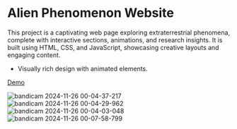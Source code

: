 # Alien Phenomenon Website

This project is a captivating web page exploring extraterrestrial phenomena, complete with interactive sections, animations, and research insights. It is built using HTML, CSS, and JavaScript, showcasing creative layouts and engaging content.

- Visually rich design with animated elements.

[Demo](https://parniankarimian.github.io/Parallax-Aliens/)

![bandicam 2024-11-26 00-04-37-217](https://github.com/user-attachments/assets/a8c796c5-651f-4707-a09f-6d68ab9ecd92)
![bandicam 2024-11-26 00-04-29-962](https://github.com/user-attachments/assets/badf89a8-38be-4f75-9442-314b7d9b6992)
![bandicam 2024-11-26 00-04-03-048](https://github.com/user-attachments/assets/78f0151f-de32-4453-b429-058a33321283)
![bandicam 2024-11-26 00-07-58-799](https://github.com/user-attachments/assets/41d11448-ab08-4d72-aa95-d5fe19029727)
